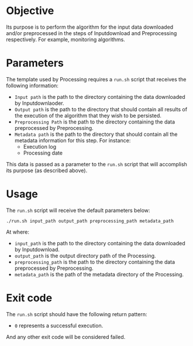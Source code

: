 # Objective
Its purpose is to perform the algorithm for the input data downloaded and/or preprocessed in the steps of Inputdownload and Preprocessing respectively. For example, monitoring algorithms.

# Parameters
The template used by Processing requires a `run.sh` script that receives the following information:
- `Input path` is the path to the directory containing the data downloaded by Inputdownlaoder.
- `Output path` is the path to the directory that should contain all results of the execution of the algorithm that they wish to be persisted.
- `Preprocessing Path` is the path to the directory containing the data preprocessed by Preprocessing.
- `Metadata path` is the path to the directory that should contain all the metadata information for this step. For instance:
  - Execution log
  - Processing date

This data is passed as a parameter to the `run.sh` script that will accomplish its purpose (as described above).

# Usage
The `run.sh` script will receive the default parameters below:
```
./run.sh input_path output_path preprocessing_path metadata_path
```
At where:
- `input_path` is the path to the directory containing the data downloaded by Inputdownload.
- `output_path` is the output directory path of the Processing.
- `preprocessing_path` is the path to the directory containing the data preprocessed by Preprocessing.
- `metadata_path` is the path of the metadata directory of the Processing.

# Exit code
The `run.sh` script should have the following return pattern:
- `0` represents a successful execution.

And any other exit code will be considered failed.
